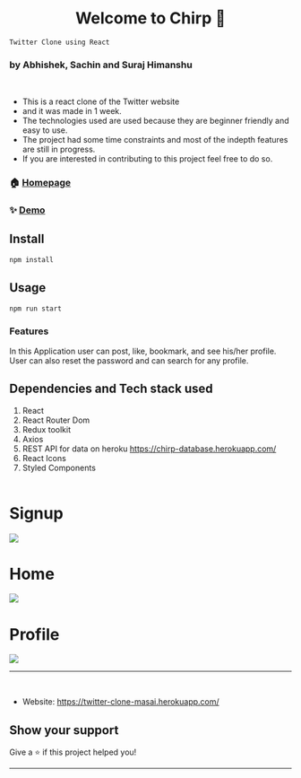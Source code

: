 <!-- # Twitter Clone using React
### by Suraj Himanshu, Sachin, Abhishek

#### Dependencies

1. React
2. React Router Dom
3. React Redux
4. Redux
5. Axios
6. Fake REST API for data on heroku https://chirp-database.herokuapp.com/
7. Reduxjs Toolkit
 -->
<h1 align="center">Welcome to Chirp 👋</h1>

```
Twitter Clone using React
```

### by Abhishek, Sachin and Suraj Himanshu

<br/>


- This is a react clone of the Twitter website
- and it was made in 1 week.
- The technologies used are used because they are beginner friendly and easy to use.
- The project had some time constraints and most of the indepth features are still in progress.
- If you are interested in contributing to this project feel free to do so.

### 🏠 [Homepage](./public/twitterHome.jpg)

### ✨ [Demo](https://twitter-chirp.herokuapp.com/)

## Install

```sh
npm install
```

## Usage

```sh
npm run start
```

### Features

In this Application user can post, like, bookmark, and see his/her profile. User can also reset the password and can search for any profile.

## Dependencies and Tech stack used

1. React
1. React Router Dom
1. Redux toolkit
1. Axios
1. REST API for data on heroku https://chirp-database.herokuapp.com/
1. React Icons
1. Styled Components
   <br/>
   <br/>
# Signup
![](https://user-images.githubusercontent.com/90366728/158645211-b443e10f-03df-4eb3-8225-a1ac9c31e1fd.PNG)

# Home
![](https://user-images.githubusercontent.com/90366728/158645335-af8cb626-e25b-407e-9bed-48097896d20d.PNG)


# Profile

![](https://user-images.githubusercontent.com/90366728/158645374-cdd4601f-ad1c-4cc9-8eb8-2b5dfeecfaf6.PNG)


---

<br/>



- Website: https://twitter-clone-masai.herokuapp.com/

## Show your support

Give a ⭐️ if this project helped you!

---
